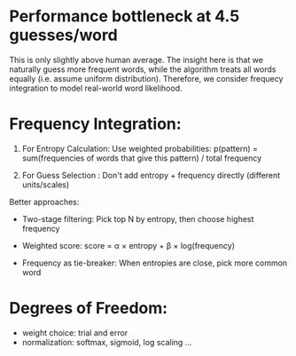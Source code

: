 # Performance bottleneck at 4.5 guesses/word
This is only slightly above human average.
The insight here is that we naturally guess more frequent words, while the algorithm treats all words equally (i.e. assume uniform distribution).
Therefore, we consider frequecy integration to model real-world word likelihood.

# Frequency Integration:
1. For Entropy Calculation:
Use weighted probabilities: p(pattern) = sum(frequencies of words that give this pattern) / total frequency

2. For Guess Selection :
Don't add entropy + frequency directly (different units/scales)

Better approaches:

- Two-stage filtering: Pick top N by entropy, then choose highest frequency

- Weighted score: score = α × entropy + β × log(frequency)

- Frequency as tie-breaker: When entropies are close, pick more common word

# Degrees of Freedom:
- weight choice: trial and error
- normalization: softmax, sigmoid, log scaling ...

